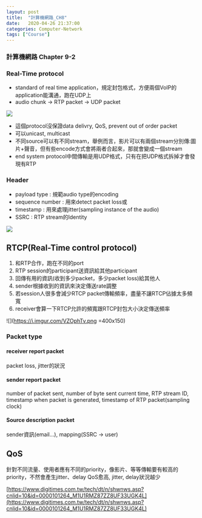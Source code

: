 ```yaml
---
layout: post
title:  "計算機網路_CH8"
date:   2020-04-26 21:37:00
categories: Computer-Network
tags: ["Course"]
---
```


### 計算機網路 Chapter 9-2

### Real-Time protocol

- standard of real time application，規定封包格式，方便兩個VoIP的application能溝通，跑在UDP上
- audio chunk -> RTP packet -> UDP packet

![](https://i.imgur.com/aIDWBKG.png)

- 這個protocol沒保證data delivry, QoS, prevent out of order packet
- 可以unicast, multicast
- 不同source可以有不同stream，舉例而言，影片可以有兩個stream分別傳:圖片+聲音，但有些encode方式會將兩者合起來，那就會變成一個stream
- end system protocol中間傳輸是用UDP格式，只有在把UDP格式拆掉才會發現有RTP

### Header

- payload type : 規範audio type的encoding
- sequence number : 用來detect packet loss或
- timestamp : 用來處理jitter(sampling instance of the audio)
- SSRC : RTP stream的Identity

![](https://i.imgur.com/2XPJe0R.png)

## RTCP(Real-Time control protocol)

1. 和RTP合作，跑在不同的port
3. RTP session的participant送資訊給其他participant
4. 回傳有用的資訊(收到多少packet，多少packet loss)給其他人
5. sender根據收到的資訊來決定傳送rate調整
6. 若session人很多會減少RTCP packet傳輸頻率，盡量不讓RTCP佔據太多頻寬
7. receiver會算一下RTCP允許的頻寬跟RTCP封包大小決定傳送頻率

![](https://i.imgur.com/VZOphTv.png =400x150)


### Packet type

#### receiver report packet

packet loss, jitter的狀況

#### sender report packet

number of packet sent, number of byte sent
current time, RTP stream ID, timestamp when packet is generated, timestamp of RTP packet(sampling clock)

#### Source description packet

sender資訊(email...), mapping(SSRC -> user)

## QoS

針對不同流量、使用者應有不同的priority，像影片、等等傳輸要有較高的priority，不然會產生jitter、delay
QoS愈高, jitter, delay狀況越少

[https://www.digitimes.com.tw/tech/dt/n/shwnws.asp?cnlid=10&id=0000101264_M1U1RMZ87ZZ8UF33UGK4L](https://www.digitimes.com.tw/tech/dt/n/shwnws.asp?cnlid=10&id=0000101264_M1U1RMZ87ZZ8UF33UGK4L)
